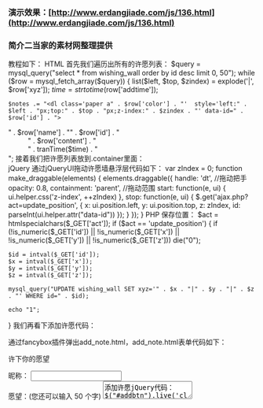 ### 演示效果：[http://www.erdangjiade.com/js/136.html](http://www.erdangjiade.com/js/136.html)


### 简介二当家的素材网整理提供
教程如下：
HTML
首先我们遍历出所有的许愿列表：
$query = mysql_query("select * from wishing_wall order by id desc limit 0, 50"); 
while ($row = mysql_fetch_array($query)) { 
    list($left, $top, $zindex) = explode('|', $row['xyz']); 
    $time = strtotime($row['addtime']); 
 
    $notes .= "<dl class='paper a" . $row['color'] . "'  style='left:" . $left . "px;top:" . $top . "px;z-index:" . $zindex . "' data-id=" . $row['id'] . "> 
<dt><span class='username'>" . $row['name'] . "</span><span class='num'>" . $row['id'] . "</span></dt> 
<dd class='content'>" . $row['content'] . "</dd> 
<dd class='bottom'><span class='time'>" . tranTime($time) . "</span><a class='close' href='javascript:void(0);'></a></dd> 
</dl>";
接着我们把许愿列表放到.container里面：
<div class="container"style="position: relative"> 
  <?php echo $notes; ?> 
</div>
jQuery
通过jQueryUI拖动许愿墙悬浮层代码如下：
var zIndex = 0; 
function make_draggable(elements) { 
    elements.draggable({ 
        handle: 'dt', //拖动把手 
        opacity: 0.8, 
        containment: 'parent', //拖动范围  
        start: function(e, ui) { 
            ui.helper.css('z-index', ++zIndex) 
        }, 
        stop: function(e, ui) { 
            $.get('ajax.php?act=update_position', { 
                x: ui.position.left, 
                y: ui.position.top, 
                z: zIndex, 
                id: parseInt(ui.helper.attr("data-id")) 
            }); 
        } 
    }); 
}
PHP
保存位置：
$act = htmlspecialchars($_GET['act']); 
if ($act == 'update_position') { 
    if (!is_numeric($_GET['id']) || !is_numeric($_GET['x']) || !is_numeric($_GET['y']) || !is_numeric($_GET['z'])) 
        die("0"); 
 
    $id = intval($_GET['id']); 
    $x = intval($_GET['x']); 
    $y = intval($_GET['y']); 
    $z = intval($_GET['z']); 
 
    mysql_query("UPDATE wishing_wall SET xyz='" . $x . "|" . $y . "|" . $z . "' WHERE id=" . $id); 
 
    echo "1"; 
}
我们再看下添加许愿代码：
<div class="add"> 
      <a href="add_note.html" id="fancy" class="add_note"></a> 
</div>
通过fancybox插件弹出add_note.html，add_note.html表单代码如下：
<div id='send-form'> 
    <p class='title'><span>许下你的愿望</span><a  id='box_close'></a></p> 
    <form action="" name='wish'> 
        <div class="per"> 
            <label for="username">昵称：</label> 
            <input type="text" name='username' id='username'/> 
        </div> 
        <div class="per"> 
            <label for="content">愿望：(您还可以输入 <span id='font-num'>50</span> 个字)</label> 
            <textarea name="content" id='content'>
添加许愿jQuery代码：
$("#addbtn").live('click', function(e) { 
        var txt = $("#content").val(); 
        var username = $("#username").val(); 
        if (txt == "") { 
            $("#content").focus(); 
            return false; 
        } 
        if (username == "") { 
            $("#msg").html("请输入您的姓名！"); 
            $("#user").focus(); 
            return false; 
        } 
        var left = 0; 
        var top = 0; 
        var color_id = $("#color").children("li.current").attr("data-color-id"); 
        var data = { 
            'zIndex': ++zIndex, 
            'content': txt, 
            'user': username, 
            'left': left, 
            'top': top, 
            "color_id": color_id 
        }; 
        $.post('ajax.php?act=add', data, function(msg) { 
            zIndex = zIndex++; 
            if (parseInt(msg)) { 
                var str = "<dl class='paper a" + color_id + " ui-draggable' data-id='" + msg + "' style='left:" + left + "px;top:" + top + "px;z-index:" + zIndex + "'>\n\ 
<dt><span class='username'>" + username + "</span><span class='num'>6</span></dt>\n\ 
<dd class='content'>" + txt + "</dd><dd class='bottom'><span class='time'>刚刚</span>\n\ 
<a class='close' href='javascript:void(0);'></a></dd></dl>"; 
                $(".container").append(str); 
                make_draggable($('dl')); 
                $.fancybox.close(); 
            } else { 
                alert(msg); 
            } 
        }); 
        e.preventDefault(); 
    });


### 官网
[http://www.erdangjiade.com](http://www.erdangjiade.com)

演示下载也以参考这里：[http://www.erdangjiade.com/php/2744.html](http://www.erdangjiade.com/php/2744.html)

更多商城企业源码，尽在[http://www.erdangjiade.com/source](http://www.erdangjiade.com/source)

更多原创模板，尽在   [http://www.erdangjiade.com/templates](http://www.erdangjiade.com/templates)

更多网页特效下载：[http://www.erdangjiade.com/js](http://www.erdangjiade.com/js)

更多PHP/Mysql：[http://www.erdangjiade.com/php/js](http://www.erdangjiade.com/php)

     
### 网站开发QQ群 368848856


我们会非常负责的对我们提供的资源认真阅读和检查，
                       
请一直支持我们，我们会不停的提供最好的素材资源，程序员，你不是一个人在前行！

网站负责人QQ:826096331(微信和QQ同一个号)  Mail:boliufengvip@163.com



友情提示：                        
======================================================================
“学生”或“还没有工作的童鞋”可以无条件享用本站所有素材资源

======================================================================



